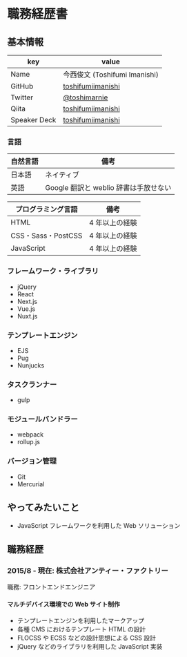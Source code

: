 # 職務経歴書

## 基本情報

|key|value|
|---|----|
|Name|今西俊文 (Toshifumi Imanishi)|
|GitHub|[toshifumiimanishi](https://github.com/toshifumiimanishi)|
|Twitter|[@toshimarnie](https://twitter.com/toshimarnie)|
|Qiita|[toshifumiimanishi](https://qiita.com/toshifumiimanishi)|
|Speaker Deck|[toshifumiimanishi](https://speakerdeck.com/toshifumiimanishi)|

### 言語

|自然言語|備考|
|---|---|
|日本語|ネイティブ|
|英語|Google 翻訳と weblio 辞書は手放せない|

|プログラミング言語|備考|
|---|---|
|HTML|4 年以上の経験|
|CSS・Sass・PostCSS|4 年以上の経験|
|JavaScript|4 年以上の経験|

### フレームワーク・ライブラリ
- jQuery
- React
- Next.js
- Vue.js
- Nuxt.js

### テンプレートエンジン
- EJS
- Pug
- Nunjucks

### タスクランナー
- gulp

### モジュールバンドラー
- webpack
- rollup.js

### バージョン管理
- Git
- Mercurial

## やってみたいこと
- JavaScript フレームワークを利用した Web ソリューション

## 職務経歴

### 2015/8 - 現在: 株式会社アンティー・ファクトリー

職務: フロントエンドエンジニア

#### マルチデバイス環境での Web サイト制作

- テンプレートエンジンを利用したマークアップ
- 各種 CMS におけるテンプレート HTML の設計
- FLOCSS や ECSS などの設計思想による CSS 設計
- jQuery などのライブラリを利用した JavaScript 実装
